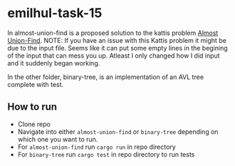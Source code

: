 # emilhul-task-15

In almost-union-find is a proposed solution to the kattis problem [Almost Union-Find](https://open.kattis.com/problems/almostunionfind). NOTE: If you have an issue with this Kattis problem it might be due to the input file. Seems like it can put some empty lines in the begining of the input that can mess you up. Atleast I only changed how I did input and it suddenly began working.

In the other folder, binary-tree, is an implementation of an AVL tree complete with test.

## How to run

* Clone repo
* Navigate into either `almost-union-find` or `binary-tree` depending on which one you want to run.
* For `almost-union-find` run `cargo run` in repo directory
* For `binary-tree` run `cargo test` in repo directory to run tests
